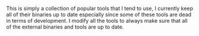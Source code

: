 This is simply a collection of popular tools that I tend to use, I currently keep all of their binaries up to date especially since some of these tools are dead in terms of development.
I modify all the tools to always make sure that all of the external binaries and tools are up to date.
